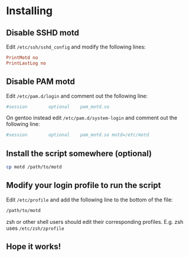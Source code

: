 # Installing

## Disable SSHD motd

Edit `/etc/ssh/sshd_config` and modify the following lines:
```conf
PrintMotd no
PrintLastLog no
```

## Disable PAM motd

Edit `/etc/pam.d/login` and comment out the following line:
```conf
#session        optional    pam_motd.so
```

On gentoo instead edit `/etc/pam.d/system-login` and comment out the following line:
```conf
#session        optional    pam_motd.so motd=/etc/motd
```

## Install the script somewhere (optional)
```bash
cp motd /path/to/motd
```

## Modify your login profile to run the script

Edit `/etc/profile` and add the following line to the bottom of the file:
```bash
/path/to/motd
```

zsh or other shell users should edit their corresponding profiles.
E.g. zsh uses `/etc/zsh/zprofile`

## Hope it works!

